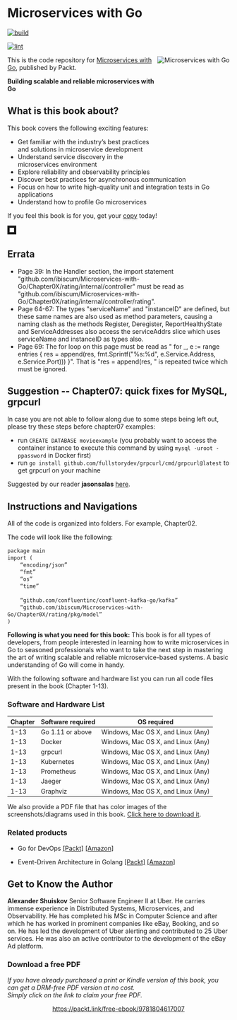 # Microservices with Go

[![build](https://github.com/ibiscum/Microservices-with-Go/actions/workflows/build.yml/badge.svg)](https://github.com/ibiscum/Microservices-with-Go/actions/workflows/build.yml)

[![lint](https://github.com/ibiscum/Microservices-with-Go/actions/workflows/lint.yml/badge.svg)](https://github.com/ibiscum/Microservices-with-Go/actions/workflows/lint.yml)

<a href="https://www.packtpub.com/product/microservices-with-go/9781804617007"><img src="https://m.media-amazon.com/images/I/412x+RC-FJL._SX403_BO1,204,203,200_.jpg" alt="Microservices with Go" height="256px" align="right"></a>

This is the code repository for [Microservices with Go](https://www.packtpub.com/product/microservices-with-go/9781804617007), published by Packt.

**Building scalable and reliable microservices with Go**

## What is this book about?

This book covers the following exciting features:
* Get familiar with the industry’s best practices and solutions in microservice development
* Understand service discovery in the microservices environment
* Explore reliability and observability principles
* Discover best practices for asynchronous communication
* Focus on how to write high-quality unit and integration tests in Go applications
* Understand how to profile Go microservices

If you feel this book is for you, get your [copy](https://www.amazon.com/dp/1804617008) today!

<a href="https://www.packtpub.com/?utm_source=github&utm_medium=banner&utm_campaign=GitHubBanner"><img src="https://raw.githubusercontent.com/PacktPublishing/GitHub/master/GitHub.png"
alt="https://www.packtpub.com/" border="5" /></a>

## Errata

* Page 39: In the Handler section, the import statement "github.com/ibiscum/Microservices-with-Go/Chapter0X/rating/internal/controller" must be read as "github.com/ibiscum/Microservices-with-Go/Chapter0X/rating/internal/controller/rating".
* Page 64-67: The types "serviceName" and "instanceID" are defined, but these same names are also used as method parameters, causing a naming clash as the methods Register, Deregister, ReportHealthyState and ServiceAddresses also access the serviceAddrs slice which uses serviceName and instanceID as types also.
* Page 69: The for loop on this page must be read as " for _, e := range entries {        res = append(res, fmt.Sprintf("%s:%d", e.Service.Address, e.Service.Port)))    }". That is "res = append(res, " is repeated twice which must be ignored.


## Suggestion -- Chapter07: quick fixes for MySQL, grpcurl

In case you are not able to follow along due to some steps being left out, please try these steps before chapter07 examples:
* run ```CREATE DATABASE movieexample``` (you probably want to access the container instance to execute this command by using ```mysql -uroot -ppassword``` in Docker first)
* run ```go install github.com/fullstorydev/grpcurl/cmd/grpcurl@latest``` to get grpcurl on your machine

Suggested by our reader <b>jasonsalas</b> [here](https://github.com/PacktPublishing/Microservices-with-Go/issues/9).

## Instructions and Navigations
All of the code is organized into folders. For example, Chapter02.

The code will look like the following:
```
package main
import (
    “encoding/json”
    “fmt”
    “os”
    “time”

    “github.com/confluentinc/confluent-kafka-go/kafka”
    “github.com/ibiscum/Microservices-with-Go/Chapter0X/rating/pkg/model”
)
```

**Following is what you need for this book:**
This book is for all types of developers, from people interested in learning how to write microservices in Go to seasoned professionals who want to take the next step in mastering the art of writing scalable and reliable microservice-based systems. A basic understanding of Go will come in handy.

With the following software and hardware list you can run all code files present in the book (Chapter 1-13).
### Software and Hardware List
| Chapter | Software required | OS required |
| -------- | ------------------------------------ | ----------------------------------- |
| 1-13 | Go 1.11 or above | Windows, Mac OS X, and Linux (Any) |
| 1-13 | Docker | Windows, Mac OS X, and Linux (Any) |
| 1-13 | grpcurl | Windows, Mac OS X, and Linux (Any) |
| 1-13 | Kubernetes | Windows, Mac OS X, and Linux (Any) |
| 1-13 | Prometheus | Windows, Mac OS X, and Linux (Any) |
| 1-13 | Jaeger | Windows, Mac OS X, and Linux (Any) |
| 1-13 | Graphviz | Windows, Mac OS X, and Linux (Any) |

We also provide a PDF file that has color images of the screenshots/diagrams used in this book. [Click here to download it](https://packt.link/1fb2C).

### Related products
* Go for DevOps [[Packt]](https://www.packtpub.com/product/go-for-devops/9781801818896?utm_source=github&utm_medium=repository&utm_campaign=9781801818896) [[Amazon]](https://www.amazon.com/dp/1801818894)

* Event-Driven Architecture in Golang [[Packt]](https://www.packtpub.com/product/event-driven-architecture-in-golang/9781803238012#:~:text=Event%2DDriven%20Architecture%20in%20Golang%20is%20an%20approach%20used%20to,internally%2C%20and%20externally%20using%20messages.?utm_source=github&utm_medium=repository&utm_campaign=9781803238012) [[Amazon]](https://www.amazon.com/dp/1803238011)


## Get to Know the Author
**Alexander Shuiskov**
Senior Software Engineer II at Uber. He carries immense experience in Distributed Systems, Microservices, and Observability. He has completed his MSc in Computer Science and after which he has worked in prominent companies like eBay, Booking, and so on. He has led the development of Uber alerting and contributed to 25 Uber services. He was also an active contributor to the development of the eBay Ad platform.

### Download a free PDF
<i>If you have already purchased a print or Kindle version of this book, you can get a DRM-free PDF version at no cost.<br>Simply click on the link to claim your free PDF.</i>
<p align="center"> <a href="https://packt.link/free-ebook/9781804617007">https://packt.link/free-ebook/9781804617007 </a> </p>
